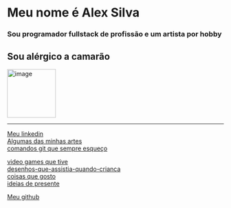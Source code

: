<h1>Meu nome é Alex Silva</h1>
<h3>Sou programador fullstack de profissão e um artista por hobby</h3>


## Sou alérgico a camarão
<img width="113" alt="image" src="https://github.com/user-attachments/assets/6fd3d294-65ce-4bfd-8444-cd16c35a2426">



<hr>
<a href="https://www.linkedin.com/in/alex3aguiar/">Meu linkedin</a>
<br>
<a href="https://github.com/alex3aguiar/alex3aguiar/blob/main/arts.md">Algumas das minhas artes</a>
<br>
<a href="https://github.com/alex3aguiar/alex3aguiar/blob/main/comandos-que-eu-sempre-esqueço-e-preciso-de-um-lugar-pra-consultar.md">comandos git que sempre esqueço</a>

<a href="https://github.com/alex3aguiar/alex3aguiar/blob/main/video%20games.md">video games que tive</a>
<br>
<a href="https://github.com/alex3aguiar/alex3aguiar/blob/main/desenhos-que-assistia-quando-crianca.md">desenhos-que-assistia-quando-crianca</a>
<br>
<a href="https://github.com/alex3aguiar/alex3aguiar/blob/main/coisas%20que%20gosto.md">coisas que gosto</a>
<br>
<a href="https://github.com/alex3aguiar/alex3aguiar/blob/main/ideias%20de%20presente">ideias de presente</a>
<br>

<a href="https://github.com/alex3aguiar">Meu github</a>
